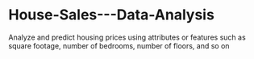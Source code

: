 # House-Sales---Data-Analysis
Analyze and predict housing prices using attributes or features such as square footage, number of bedrooms, number of floors, and so on
